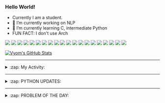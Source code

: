 ### Hello World!

- Currently I am a student.
- 🔭 I’m currently working on NLP 
- 🌱 I’m currently learning C, intermediate Python
- FUN FACT: I don't use Arch

![](https://img.shields.io/badge/Editor-Vim-informational?style=flat&logo=Editor&logoColor=white&color=2bbc8a)
![](https://img.shields.io/badge/Editor-VScode-informational?style=flat&logo=<LOGO_NAME>&logoColor=white&color=2bbc8a)
![](https://img.shields.io/badge/OS-MacOS-informational?style=flat&logo=<LOGO_NAME>&logoColor=white&color=2bbc8a)
![](https://img.shields.io/badge/OS-Fedora-informational?style=flat&logo=<LOGO_NAME>&logoColor=white&color=2bbc8a)
![](https://img.shields.io/badge/OS-Ubuntu-informational?style=flat&logo=<LOGO_NAME>&logoColor=white&color=2bbc8a)
![](https://img.shields.io/badge/Tools-mysql-informational?style=flat&logo=<LOGO_NAME>&logoColor=white&color=2bbc8a)
![](https://img.shields.io/badge/Tools-MongoDB-informational?style=flat&logo=<LOGO_NAME>&logoColor=white&color=2bbc8a)
![](https://img.shields.io/badge/Tools-DiscordAPI-informational?style=flat&logo=<LOGO_NAME>&logoColor=white&color=2bbc8a)
![](https://img.shields.io/badge/Tools-GoogleAPIs-informational?style=flat&logo=<LOGO_NAME>&logoColor=white&color=2bbc8a)
![](https://img.shields.io/badge/Tools-html-informational?style=flat&logo=<LOGO_NAME>&logoColor=white&color=2bbc8a)
![](https://img.shields.io/badge/Tools-css-informational?style=flat&logo=<LOGO_NAME>&logoColor=white&color=2bbc8a)
![](https://img.shields.io/badge/Tools-ScikitLearn-informational?style=flat&logo=<LOGO_NAME>&logoColor=white&color=2bbc8a)
![](https://img.shields.io/badge/Tools-json-informational?style=flat&logo=<LOGO_NAME>&logoColor=white&color=2bbc8a)
![](https://img.shields.io/badge/Tools-Metasploit-informational?style=flat&logo=<LOGO_NAME>&logoColor=white&color=2bbc8a)
![](https://img.shields.io/badge/Shell-zsh-informational?style=flat&logo=<LOGO_NAME>&logoColor=white&color=2bbc8a)
![](https://img.shields.io/badge/Code-Python-informational?style=flat&logo=<LOGO_NAME>&logoColor=white&color=2bbc8a)
![](https://img.shields.io/badge/Code-Ruby-informational?style=flat&logo=<LOGO_NAME>&logoColor=white&color=2bbc8a)
![](https://img.shields.io/badge/Code-Processing-informational?style=flat&logo=<LOGO_NAME>&logoColor=white&color=2bbc8a)
![](https://img.shields.io/badge/Code-Arduino-informational?style=flat&logo=<LOGO_NAME>&logoColor=white&color=2bbc8a)
![](https://img.shields.io/badge/Graphics-Blender-informational?style=flat&logo=<LOGO_NAME>&logoColor=white&color=2bbc8a)

<a href="https://github.com/Vyvy-vi/Vyvy-vi">
  <img align="center" src="https://github-readme-stats.vercel.app/api?username=Vyvy-vi&show_icons=true&line_height=27&count_private=true&title_color=ffffff&text_color=c9cacc&icon_color=2bbc8a&bg_color=1d1f21" alt="Vyom's GitHub Stats" />
</a>

---
<details>
  <summary>:zap: My Activity:</summary>
  
<!--START_SECTION:waka-->
![Profile Views](http://img.shields.io/badge/Profile%20Views-475-blue)

**I'm a Night 🦉** 

```text
🌞 Morning    25 commits     ████░░░░░░░░░░░░░░░░░░░░░   18.52% 
🌆 Daytime    26 commits     ████░░░░░░░░░░░░░░░░░░░░░   19.26% 
🌃 Evening    46 commits     ████████░░░░░░░░░░░░░░░░░   34.07% 
🌙 Night      38 commits     ███████░░░░░░░░░░░░░░░░░░   28.15%

```
📅 **I'm Most Productive on Sunday** 

```text
Monday       16 commits     ███░░░░░░░░░░░░░░░░░░░░░░   11.85% 
Tuesday      11 commits     ██░░░░░░░░░░░░░░░░░░░░░░░   8.15% 
Wednesday    10 commits     █░░░░░░░░░░░░░░░░░░░░░░░░   7.41% 
Thursday     23 commits     ████░░░░░░░░░░░░░░░░░░░░░   17.04% 
Friday       6 commits      █░░░░░░░░░░░░░░░░░░░░░░░░   4.44% 
Saturday     24 commits     ████░░░░░░░░░░░░░░░░░░░░░   17.78% 
Sunday       45 commits     ████████░░░░░░░░░░░░░░░░░   33.33%

```


📊 **This Week I Spent My Time On** 

```text
🐱‍💻 Projects: 
Unknown Project          2 mins              █████████████████████████   100.0%

💻 Operating System: 
Mac                      2 mins              █████████████████████████   100.0%

```

**I Mostly Code in Python** 

```text
Python                   16 repos            ██████████████████████░░░   88.89% 
Processing               1 repo              █░░░░░░░░░░░░░░░░░░░░░░░░   5.56% 
Swift                    1 repo              █░░░░░░░░░░░░░░░░░░░░░░░░   5.56%

```



<!--END_SECTION:waka-->
</details>

---
<details>
  <summary>:zap: PYTHON UPDATES:</summary>
  
<!-- BLOG-POST-LIST:START -->
- [5 Projects You Can Build To Become a Better Web Developer](https://www.reddit.com/r/Python/comments/jid6k6/5_projects_you_can_build_to_become_a_better_web/)
- [Free SQL for Data Analytics course in Jupyter](https://www.reddit.com/r/Python/comments/jid48q/free_sql_for_data_analytics_course_in_jupyter/)
- [The Aito predictive database Python SDK released](https://www.reddit.com/r/Python/comments/jiczw0/the_aito_predictive_database_python_sdk_released/)
- [Rues - Real Valued Genetic Algorithms in Python,](https://www.reddit.com/r/Python/comments/jic5ku/rues_real_valued_genetic_algorithms_in_python/)
- [ML Optimization pt.1 &#x2d; Gradient Descent with Python](https://www.reddit.com/r/Python/comments/jibacp/ml_optimization_pt1_x2d_gradient_descent_with/)
<!-- BLOG-POST-LIST:END -->
</details>

---
<details>
  <summary>:zap: PROBLEM OF THE DAY:</summary>

<!--QOTD:START-->
<!--QOTD:END-->
</details>
